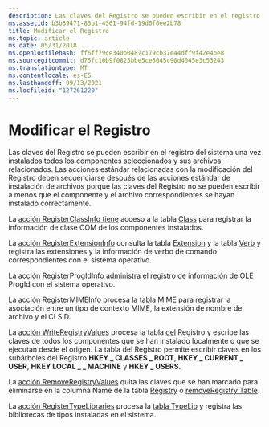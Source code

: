 ```yaml
---
description: Las claves del Registro se pueden escribir en el registro del sistema una vez instalados todos los componentes seleccionados y sus archivos relacionados.
ms.assetid: b3b39471-85b1-4361-94fd-19d0f0ee2b78
title: Modificar el Registro
ms.topic: article
ms.date: 05/31/2018
ms.openlocfilehash: ff6ff79ce340b0487c179cb37e44dff9f42e4be8
ms.sourcegitcommit: d75fc10b9f0825bbe5ce5045c90d4045e3c53243
ms.translationtype: MT
ms.contentlocale: es-ES
ms.lasthandoff: 09/13/2021
ms.locfileid: "127261220"
---
```

# <a name="modifying-the-registry"></a>Modificar el Registro

Las claves del Registro se pueden escribir en el registro del sistema una vez instalados todos los componentes seleccionados y sus archivos relacionados. Las acciones estándar relacionadas con la modificación del Registro deben secuenciarse después de las acciones estándar de instalación de archivos porque las claves del Registro no se pueden escribir a menos que el componente y el archivo correspondientes se hayan instalado correctamente.

La [acción RegisterClassInfo tiene](registerclassinfo-action.md) acceso a la tabla [Class](class-table.md) para registrar la información de clase COM de los componentes instalados.

La [acción RegisterExtensionInfo](registerextensioninfo-action.md) consulta la tabla [Extension](extension-table.md) y la tabla [Verb](verb-table.md) y registra las extensiones y la información de verbo de comando correspondientes con el sistema operativo.

La [acción RegisterProgIdInfo](registerprogidinfo-action.md) administra el registro de información de OLE ProgId con el sistema operativo.

La [acción RegisterMIMEInfo](registermimeinfo-action.md) procesa la tabla [MIME](mime-table.md) para registrar la asociación entre un tipo de contexto MIME, la extensión de nombre de archivo y el CLSID.

La [acción WriteRegistryValues](writeregistryvalues-action.md) procesa la tabla [del](registry-table.md) Registro y escribe las claves de todos los componentes que se han instalado localmente o que se ejecutan desde el origen. La tabla del Registro permite escribir claves en los subárboles del Registro **HKEY \_ CLASSES \_ ROOT**, **HKEY \_ CURRENT \_ USER**, **HKEY LOCAL \_ \_ MACHINE** y **HKEY \_ USERS.**

La [acción RemoveRegistryValues](removeregistryvalues-action.md) quita las claves que se han marcado para eliminarse en la columna Name de la tabla [Registry](registry-table.md) o [removeRegistry Table](removeregistry-table.md).

La [acción RegisterTypeLibraries](registertypelibraries-action.md) procesa la [tabla TypeLib](typelib-table.md) y registra las bibliotecas de tipos instaladas en el sistema.

 

 



